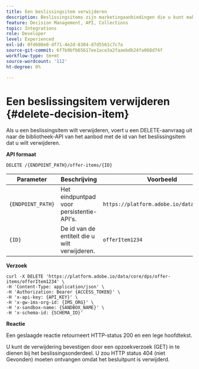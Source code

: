 ```yaml
---
title: Een beslissingsitem verwijderen
description: Beslissingsitems zijn marketingaanbiedingen die u kunt maken en indelen in verzamelingen en catalogi.
feature: Decision Management, API, Collections
topic: Integrations
role: Developer
level: Experienced
exl-id: 0fd608e0-df71-4e2d-8304-d7d5561c7c7a
source-git-commit: 6f7b9bfb65617ee1ace3a2faaebdb24fa068d74f
workflow-type: tm+mt
source-wordcount: '112'
ht-degree: 0%

---
```


# Een beslissingsitem verwijderen {#delete-decision-item}

Als u een beslissingsitem wilt verwijderen, voert u een DELETE-aanvraag uit naar de bibliotheek-API van het aanbod met de id van het beslissingsitem dat u wilt verwijderen.

**API formaat**

```http
DELETE /{ENDPOINT_PATH}/offer-items/{ID}
```

| Parameter | Beschrijving | Voorbeeld |
| --------- | ----------- | ------- |
| `{ENDPOINT_PATH}` | Het eindpuntpad voor persistentie-API&#39;s. | `https://platform.adobe.io/data/core/dps` |
| `{ID}` | De id van de entiteit die u wilt verwijderen. | `offerItem1234` |

**Verzoek**

```shell
curl -X DELETE 'https://platform.adobe.io/data/core/dps/offer-items/offerItem1234' \
-H 'Content-Type: application/json' \
-H 'Authorization: Bearer {ACCESS_TOKEN}' \
-H 'x-api-key: {API_KEY}' \
-H 'x-gw-ims-org-id: {IMS_ORG}' \
-H 'x-sandbox-name: {SANDBOX_NAME}' \
-H 'x-schema-id: {SCHEMA_ID}'
```

**Reactie**

Een geslaagde reactie retourneert HTTP-status 200 en een lege hoofdtekst.

U kunt de verwijdering bevestigen door een opzoekverzoek (GET) in te dienen bij het beslissingsonderdeel. U zou HTTP status 404 (niet Gevonden) moeten ontvangen omdat het besluitpunt is verwijderd.
